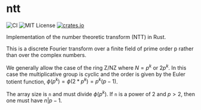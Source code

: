 # ntt
![CI](https://github.com/jacksonwalters/ntt/actions/workflows/ci.yml/badge.svg)
![MIT License](https://img.shields.io/badge/License-MIT-brightgreen)
[![crates.io](https://img.shields.io/crates/v/ntt.svg)](https://crates.io/crates/ntt)


Implementation of the number theoretic transform (NTT) in Rust.

This is a discrete Fourier transform over a finite field of prime order p rather than over the complex numbers.

We generally allow the case of the ring Z/NZ where $N = p^k$ or $2 p^k$. In this case the multiplicative group is cyclic and the order is given by the Euler totient function, $\phi(p^k) = \phi(2*p^k) = p^k(p-1)$. 

The array size is `n` and must divide $\phi(p^k)$. If `n` is a power of 2 and $p > 2$, then one must have $n|p-1$.
